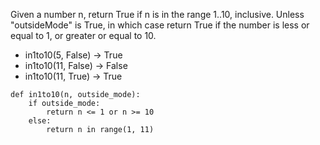 Given a number n, return True if n is in the range 1..10, inclusive. Unless "outsideMode" is True, in which case return True if the number is less or equal to 1, or greater or equal to 10. 

* in1to10(5, False) → True
* in1to10(11, False) → False
* in1to10(11, True) → True

```
def in1to10(n, outside_mode):
    if outside_mode:
        return n <= 1 or n >= 10
    else:
        return n in range(1, 11)
```
